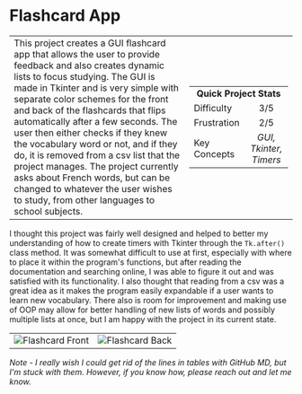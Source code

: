 # Flashcard App

<table border='0'>
<tr>
  <td>
  This project creates a GUI flashcard app that allows the user to provide feedback and also creates dynamic lists to focus studying. The GUI is made in Tkinter and is very simple with separate color schemes for the front and back of the flashcards that flips automatically after a few seconds. The user then either checks if they knew the vocabulary word or not, and if they do, it is removed from a csv list that the project manages. The project currently asks about French words, but can be changed to whatever the user wishes to study, from other languages to school subjects.
  </td>
  <td>
    <div>
      <table>
        <tr>
          <td align='center' colspan="2"><strong>Quick Project Stats</strong></td>
        </tr>
        <tr>
          <td>Difficulty</td>
          <td align='center'>3/5</td>
        </tr>
        <tr>
          <td>Frustration</td>
          <td align='center'>2/5</td>
        </tr>
        <tr>
          <td>Key Concepts</td>
          <td align='center'><em>GUI, Tkinter, Timers</em></td>
        </tr>
      </table>
    </div>
  </td>
</tr>
</table>

I thought this project was fairly well designed and helped to better my understanding of how to create timers with Tkinter through the `Tk.after()` class method. It was somewhat difficult to use at first, especially with where to place it within the program's functions, but after reading the documentation and searching online, I was able to figure it out and was satisfied with its functionality. I also thought that reading from a csv was a great idea as it makes the program easily expandable if a user wants to learn new vocabulary. There also is room for improvement and making use of OOP may allow for better handling of new lists of words and possibly multiple lists at once, but I am happy with the project in its current state.

<table>
  <td>
  <img src="https://ryanlonergan.github.io/assets/img/100_days/day_31_card_front.png" alt="Flashcard Front">
  </td>
  <td>
  <img src="https://ryanlonergan.github.io/assets/img/100_days/day_31_card_back.png" alt="Flashcard Back">
  </td>
</table>

<em>Note - I really wish I could get rid of the lines in tables with GitHub MD, but I'm stuck with them. However, if you know how, please reach out and let me know.</em>
